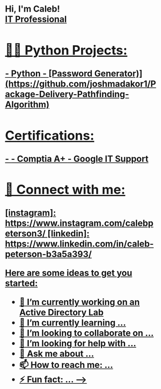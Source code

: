 <h1>Hi, I'm Caleb! <br/><a href="https://github.com/joshmadakor1">IT Professional


<h2>👨‍💻 Python Projects:</h2>
- <b>Python</b>
  - [Password Generator)](https://github.com/joshmadakor1/Package-Delivery-Pathfinding-Algorithm)
<h2> Certifications:</h2>
- <b>  - Comptia A+ </b>
  - Google IT Support
<h2> 🤳 Connect with me:</h2>
[instagram]: https://www.instagram.com/calebpeterson3/
[linkedin]: https://www.linkedin.com/in/caleb-peterson-b3a5a393/

Here are some ideas to get you started:

- 🔭 I’m currently working on an Active Directory Lab
- 🌱 I’m currently learning ...
- 👯 I’m looking to collaborate on ...
- 🤔 I’m looking for help with ...
- 💬 Ask me about ...
- 📫 How to reach me: ...
- ⚡ Fun fact: ...
-->
